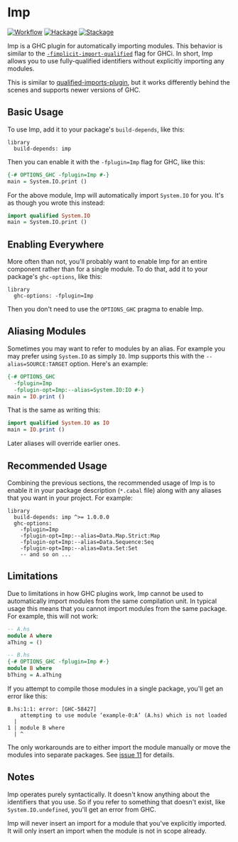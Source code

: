 # Imp

[![Workflow](https://github.com/tfausak/imp/actions/workflows/workflow.yaml/badge.svg)](https://github.com/tfausak/imp/actions/workflows/workflow.yaml)
[![Hackage](https://badgen.net/hackage/v/imp)](https://hackage.haskell.org/package/imp)
[![Stackage](https://www.stackage.org/package/imp/badge/nightly?label=stackage)](https://www.stackage.org/package/imp)

Imp is a GHC plugin for automatically importing modules. This behavior is
similar to the [`-fimplicit-import-qualified`][1] flag for GHCi. In short, Imp
allows you to use fully-qualified identifiers without explicitly importing any
modules.

[1]: https://downloads.haskell.org/ghc/9.8.2/docs/users_guide/ghci.html#qualified-names

This is similar to [qualified-imports-plugin][2], but it works differently
behind the scenes and supports newer versions of GHC.

[2]: https://github.com/utdemir/qualified-imports-plugin

## Basic Usage

To use Imp, add it to your package's `build-depends`, like this:

``` cabal
library
  build-depends: imp
```

Then you can enable it with the `-fplugin=Imp` flag for GHC, like this:

``` hs
{-# OPTIONS_GHC -fplugin=Imp #-}
main = System.IO.print ()
```

For the above module, Imp will automatically import `System.IO` for you. It's
as though you wrote this instead:

``` hs
import qualified System.IO
main = System.IO.print ()
```

## Enabling Everywhere

More often than not, you'll probably want to enable Imp for an entire component
rather than for a single module. To do that, add it to your package's
`ghc-options`, like this:

``` cabal
library
  ghc-options: -fplugin=Imp
```

Then you don't need to use the `OPTIONS_GHC` pragma to enable Imp.

## Aliasing Modules

Sometimes you may want to refer to modules by an alias. For example you may
prefer using `System.IO` as simply `IO`. Imp supports this with the
`--alias=SOURCE:TARGET` option. Here's an example:

``` hs
{-# OPTIONS_GHC
  -fplugin=Imp
  -fplugin-opt=Imp:--alias=System.IO:IO #-}
main = IO.print ()
```

That is the same as writing this:

``` hs
import qualified System.IO as IO
main = IO.print ()
```

Later aliases will override earlier ones.

## Recommended Usage

Combining the previous sections, the recommended usage of Imp is to enable it
in your package description (`*.cabal` file) along with any aliases that you
want in your project. For example:

``` cabal
library
  build-depends: imp ^>= 1.0.0.0
  ghc-options:
    -fplugin=Imp
    -fplugin-opt=Imp:--alias=Data.Map.Strict:Map
    -fplugin-opt=Imp:--alias=Data.Sequence:Seq
    -fplugin-opt=Imp:--alias=Data.Set:Set
    -- and so on ...
```

## Limitations

Due to limitations in how GHC plugins work, Imp cannot be used to automatically
import modules from the same compilation unit. In typical usage this means that
you cannot import modules from the same package. For example, this will not
work:

``` hs
-- A.hs
module A where
aThing = ()

-- B.hs
{-# OPTIONS_GHC -fplugin=Imp #-}
module B where
bThing = A.aThing
```

If you attempt to compile those modules in a single package, you'll get an
error like this:

```
B.hs:1:1: error: [GHC-58427]
    attempting to use module ‘example-0:A’ (A.hs) which is not loaded
  |
1 | module B where
  | ^
```

The only workarounds are to either import the module manually or move the
modules into separate packages. See [issue 11][] for details.

[issue 11]: https://github.com/tfausak/imp/issues/11

## Notes

Imp operates purely syntactically. It doesn't know anything about the
identifiers that you use. So if you refer to something that doesn't exist, like
`System.IO.undefined`, you'll get an error from GHC.

Imp will never insert an import for a module that you've explicitly imported.
It will only insert an import when the module is not in scope already.
